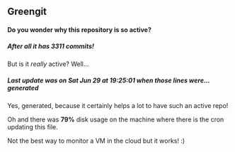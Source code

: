 ## Greengit

#### Do you wonder why this repository is so active?

##### After all it has 3311 commits!

But is it *really* active? Well...

##### Last update was on Sat Jun 29 at 19:25:01 when those lines were... generated

Yes, generated, because it certainly helps a lot to have such an active repo!

Oh and there was **79%** disk usage on the machine
where there is the cron updating this file.

Not the best way to monitor a VM in the cloud but it works! :)
